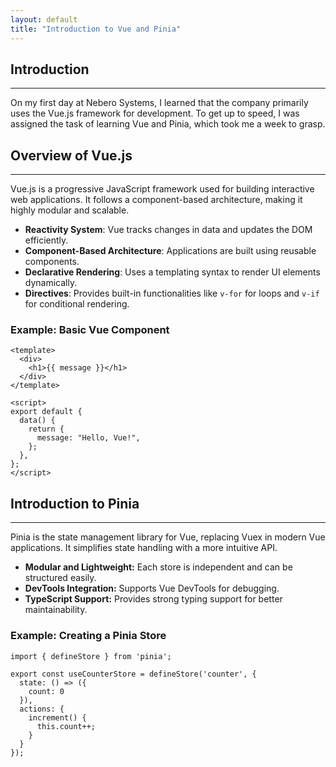 ```yaml
---
layout: default
title: "Introduction to Vue and Pinia"
---
```


## Introduction
---
On my first day at Nebero Systems, I learned that the company primarily uses the Vue.js framework for development. To get up to speed, I was assigned the task of learning Vue and Pinia, which took me a week to grasp.

## Overview of Vue.js
---
Vue.js is a progressive JavaScript framework used for building interactive web applications. It follows a component-based architecture, making it highly modular and scalable.

- **Reactivity System**: Vue tracks changes in data and updates the DOM efficiently.
- **Component-Based Architecture**: Applications are built using reusable components.
- **Declarative Rendering**: Uses a templating syntax to render UI elements dynamically.
- **Directives**: Provides built-in functionalities like `v-for` for loops and `v-if` for conditional rendering.

### Example: Basic Vue Component

```vue
<template>
  <div>
    <h1>{{ message }}</h1>
  </div>
</template>

<script>
export default {
  data() {
    return {
      message: "Hello, Vue!",
    };
  },
};
</script>
```

## Introduction to Pinia
---

Pinia is the state management library for Vue, replacing Vuex in modern Vue applications. It simplifies state handling with a more intuitive API.

- **Modular and Lightweight:** Each store is independent and can be structured easily.
- **DevTools Integration:** Supports Vue DevTools for debugging.
- **TypeScript Support:** Provides strong typing support for better maintainability.

### Example: Creating a Pinia Store
```pinia
import { defineStore } from 'pinia';

export const useCounterStore = defineStore('counter', {
  state: () => ({
    count: 0
  }),
  actions: {
    increment() {
      this.count++;
    }
  }
});
```